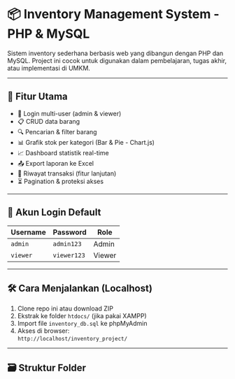 # 📦 Inventory Management System - PHP & MySQL

Sistem inventory sederhana berbasis web yang dibangun dengan PHP dan MySQL. Project ini cocok untuk digunakan dalam pembelajaran, tugas akhir, atau implementasi di UMKM.

---

## 🧩 Fitur Utama

- 🔐 Login multi-user (admin & viewer)
- 📋 CRUD data barang
- 🔍 Pencarian & filter barang
- 📊 Grafik stok per kategori (Bar & Pie - Chart.js)
- 📈 Dashboard statistik real-time
- 📤 Export laporan ke Excel
- 🧾 Riwayat transaksi (fitur lanjutan)
- ⏳ Pagination & proteksi akses

---

## 👤 Akun Login Default

| Username | Password   | Role    |
|----------|------------|---------|
| `admin`  | `admin123` | Admin   |
| `viewer` | `viewer123`| Viewer  |

---

## 🛠️ Cara Menjalankan (Localhost)

1. Clone repo ini atau download ZIP
2. Ekstrak ke folder `htdocs/` (jika pakai XAMPP)
3. Import file `inventory_db.sql` ke phpMyAdmin
4. Akses di browser:  
   `http://localhost/inventory_project/`

---

## 🗃️ Struktur Folder

